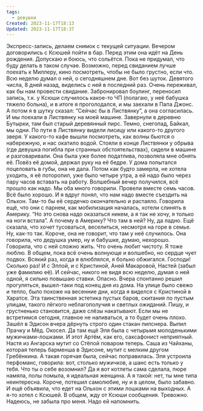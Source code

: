 ```yaml
---
tags:
  - девушки
Created: 2023-11-17T18:13
Updated: 2023-11-17T18:37
---
```

Экспресс-запись, делаем снимок с текущей ситуации.
Вечером договорились с Ксюшей пойти в бар. Перед этим она идёт на День рождения. Допускаю и боюсь, что сольётся. Пока не придумал, что буду делать в таком случае. Возможно, перед свиданием лучше поехать к Миллеру, кино посмотреть, чтобы не было грустно, если что. Всю неделю думал о ней, о сегодняшнем дне. Вот без шуток.
Девятого числа, 8 дней назад, виделись с ней в последний раз. Очень переживал, как бы нам провести свидание. Забронировал боулинг, переносил запись, т.к. у Ксюши случилось какое-то ЧП (полагаю, у неё бабушка тяжело больна), и в итоге я проголодался, и мы заехали в Папа Джонс. А потом я в шутку сказал: “Сейчас бы в Листвянку”, а она согласилась. И мы поехали в Листвянку на моей машине. Завернули в деревню Бутырки, там был старый деревянный пирс. Темно, снегопад, Байкал, мы одни. По пути в Листвянку видели лисицу или какого-то другого зверя. У какого-то кафе вышли посмотреть, как волны бьются о набережную, и нас окатило водой. Стояли в конце Листвянки у обрыва (где девушка погибла при странных обстоятельствах), сидели в машине и разговаривали. Она была уже более податлива, позволяла мне обнять её.
Повёз её домой, держал руку на её бедре. У дома попытался поцеловать в губы, она не дала. Потом как будто замерла, не хотела уходить, я её поторопил, уже было четыре утра, а ей надо было через пару часов вставать на работу.
Волшебный вечер получился, всё прошло как надо. Мы оба много говорили. Провели вместе семь часов. Всё было хорошо. И я вдруг понял, что нам надо вместе съездить на Ольхон. Там-то бы её сердечко окончательно и растаяло.
Говорила ещё, что они с парнем, как мобилизация началась, хотели слинять в Америку. “Но это снова надо оказаться никем, а я так не хочу, я только на ноги встала”. А почему в Америку? Что там в ней? Ну, да ладно. Ещё сказала, что хочет тусоваться, веселиться, несмотря на горе в семье. Ну, как-то так. Короче, она не говорит, что там у неё случилось. Она говорила, что дедушка умер, ну и бабушке, думаю, нехорошо.
Говорила, что с ней сложно жить. Что очень любит чистоту. Я тоже люблю.
В общем, пока всё очень волнующе и волшебно, но сердце чует подвох. Всякий раз, когда я влюблялся, я больно обжигался. Господи! Сколько раз! И с Эллой, и с Кристиной, Аней Макаровой, Настей (забыл уже фамилию её). И сейчас, никого не видя всю неделю, думая о ней одной, я сильно повышаю ставки. Опасно.
Вчера спонтанно решил прогуляться, вышел-таки под конец дня из дома. На улице было свежо и тепло, было похоже на весенние дни, когда я виделся с Кристиной в Харатсе. Эта таинственная эстетика пустых баров, скитания по пустым улицам, такого лёгкого неблагополучия и светлых ожиданий. Пишу, и грустненько становится, даже слёзы накатывают. Если мы не встретимся сегодня, главное не напиваться, а то будет очень плохо.
Зашёл в Эдисон вчера дёрнуть строго один стакан пилснера. Выпил Прачку и Мёд. Окосел. Да там ещё Эля была с четырьмя молоденькими мужичками-лошками. И этот Артём, как его, саксафонист неприятный. Настя из Ангарска мутит со Стёпой поваром теперь. Саша из Чайханы, которая теперь барменша в Эдисоне, мутит с мелким другом Гребёнкина. А такая горячая была, сейчас поправилась.
Эля устроила перфоманс, говорила: вот, столько мужичков, а шанс есть только у тебя. Что ты о себе возомнил? Да я вот котлеты сама сделала, пюре намяла, полы помыла, я идеальная женщина. А я такой: нет, ты мне типа неинтересна. Короче, потешил самолюбие, ну и в целом, было забавно. И ещё объявила, что едет на Ольхон с этими лошками на выходных. А я-то хотел с Ксюшей.
В общем, жду от Ксюши сообщения. Тревожно. Надеюсь, не забыла про меня. Надо ей напомнить.